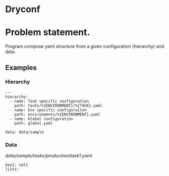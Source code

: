 # Dryconf 
# Problem statement.

Program compose yaml structure from a given configuration (hierarchy) and data. 

## Examples

### Hierarchy
```
---
hierarchy:
  - name: Task specific configuration
    path: tasks/%{ENVIRONMENT}/%{TASK}.yaml
  - name: Env specific configuraiton
    path: environments/%{ENVIRONMENT}.yaml
  - name: Global configuration
    path: global.yaml

data: data/sample
```

### Data

*data/sample/tasks/production/task1.yaml*
```
key1: val1 
list1: 



